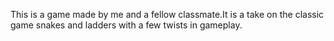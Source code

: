 This is a game made by me and a fellow classmate.It is a take on the classic game snakes and ladders with a few twists in gameplay.
